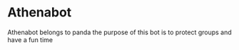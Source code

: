 # Athenabot
Athenabot belongs to panda
the purpose of this bot is to protect groups and have a fun time
